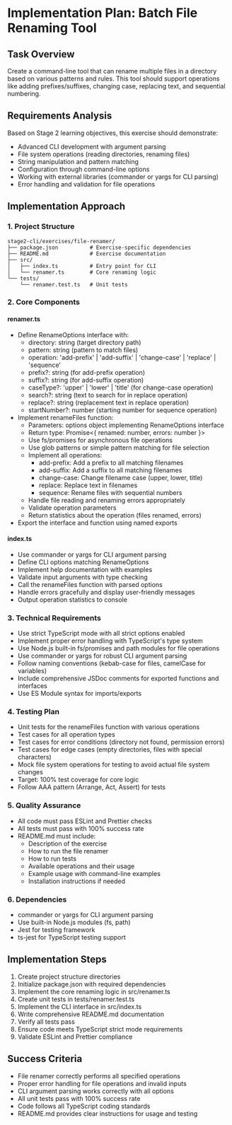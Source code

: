# Implementation Plan: Batch File Renaming Tool

## Task Overview

Create a command-line tool that can rename multiple files in a directory based on various patterns and rules. This tool should support operations like adding prefixes/suffixes, changing case, replacing text, and sequential numbering.

## Requirements Analysis

Based on Stage 2 learning objectives, this exercise should demonstrate:

- Advanced CLI development with argument parsing
- File system operations (reading directories, renaming files)
- String manipulation and pattern matching
- Configuration through command-line options
- Working with external libraries (commander or yargs for CLI parsing)
- Error handling and validation for file operations

## Implementation Approach

### 1. Project Structure

```
stage2-cli/exercises/file-renamer/
├── package.json          # Exercise-specific dependencies
├── README.md             # Exercise documentation
├── src/
│   ├── index.ts          # Entry point for CLI
│   └── renamer.ts        # Core renaming logic
└── tests/
    └── renamer.test.ts   # Unit tests
```

### 2. Core Components

#### renamer.ts

- Define RenameOptions interface with:
  - directory: string (target directory path)
  - pattern: string (pattern to match files)
  - operation: 'add-prefix' | 'add-suffix' | 'change-case' | 'replace' | 'sequence'
  - prefix?: string (for add-prefix operation)
  - suffix?: string (for add-suffix operation)
  - caseType?: 'upper' | 'lower' | 'title' (for change-case operation)
  - search?: string (text to search for in replace operation)
  - replace?: string (replacement text in replace operation)
  - startNumber?: number (starting number for sequence operation)
- Implement renameFiles function:
  - Parameters: options object implementing RenameOptions interface
  - Return type: Promise<{ renamed: number, errors: number }>
  - Use fs/promises for asynchronous file operations
  - Use glob patterns or simple pattern matching for file selection
  - Implement all operations:
    - add-prefix: Add a prefix to all matching filenames
    - add-suffix: Add a suffix to all matching filenames
    - change-case: Change filename case (upper, lower, title)
    - replace: Replace text in filenames
    - sequence: Rename files with sequential numbers
  - Handle file reading and renaming errors appropriately
  - Validate operation parameters
  - Return statistics about the operation (files renamed, errors)
- Export the interface and function using named exports

#### index.ts

- Use commander or yargs for CLI argument parsing
- Define CLI options matching RenameOptions
- Implement help documentation with examples
- Validate input arguments with type checking
- Call the renameFiles function with parsed options
- Handle errors gracefully and display user-friendly messages
- Output operation statistics to console

### 3. Technical Requirements

- Use strict TypeScript mode with all strict options enabled
- Implement proper error handling with TypeScript's type system
- Use Node.js built-in fs/promises and path modules for file operations
- Use commander or yargs for robust CLI argument parsing
- Follow naming conventions (kebab-case for files, camelCase for variables)
- Include comprehensive JSDoc comments for exported functions and interfaces
- Use ES Module syntax for imports/exports

### 4. Testing Plan

- Unit tests for the renameFiles function with various operations
- Test cases for all operation types
- Test cases for error conditions (directory not found, permission errors)
- Test cases for edge cases (empty directories, files with special characters)
- Mock file system operations for testing to avoid actual file system changes
- Target: 100% test coverage for core logic
- Follow AAA pattern (Arrange, Act, Assert) for tests

### 5. Quality Assurance

- All code must pass ESLint and Prettier checks
- All tests must pass with 100% success rate
- README.md must include:
  - Description of the exercise
  - How to run the file renamer
  - How to run tests
  - Available operations and their usage
  - Example usage with command-line examples
  - Installation instructions if needed

### 6. Dependencies

- commander or yargs for CLI argument parsing
- Use built-in Node.js modules (fs, path)
- Jest for testing framework
- ts-jest for TypeScript testing support

## Implementation Steps

1. Create project structure directories
2. Initialize package.json with required dependencies
3. Implement the core renaming logic in src/renamer.ts
4. Create unit tests in tests/renamer.test.ts
5. Implement the CLI interface in src/index.ts
6. Write comprehensive README.md documentation
7. Verify all tests pass
8. Ensure code meets TypeScript strict mode requirements
9. Validate ESLint and Prettier compliance

## Success Criteria

- File renamer correctly performs all specified operations
- Proper error handling for file operations and invalid inputs
- CLI argument parsing works correctly with all options
- All unit tests pass with 100% success rate
- Code follows all TypeScript coding standards
- README.md provides clear instructions for usage and testing
